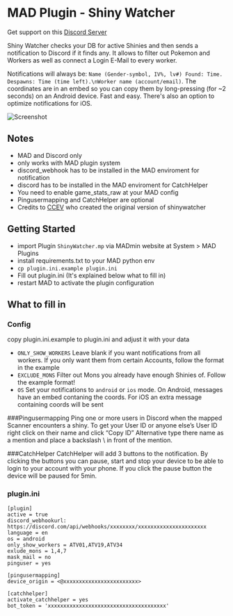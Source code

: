# MAD Plugin - Shiny Watcher

Get support on this [Discord Server](https://discord.gg/cMZs5tk)

Shiny Watcher checks your DB for active Shinies and then sends a notification to Discord if it finds any. It allows to filter out Pokemon and Workers as well as connect a Login E-Mail to every worker.

Notifications will always be: `Name (Gender-symbol, IV%, lv#) Found: Time. Despawns: Time (time left).\nWorker name (account/email)`. The coordinates are in an embed so you can copy them by long-pressing (for ~2 seconds) on an Android device. Fast and easy. There's also an option to optimize notifications for iOS.

![Screenshot](https://i.imgur.com/kvUSoI4.png)

## Notes
- MAD and Discord only
- only works with MAD plugin system
- discord_webhook has to be installed in the MAD enviroment for notification
- discord has to be installed in the MAD enviroment for CatchHelper
- You need to enable game_stats_raw at your MAD config
- Pingusermapping and CatchHelper are optional
- Credits to [CCEV](https://github.com/ccev/shinywatcher) who created the original version of shinywatcher

## Getting Started
- import Plugin `ShinyWatcher.mp` via MADmin website at System > MAD Plugins
- install requirements.txt to your MAD python env
- `cp plugin.ini.example plugin.ini`
- Fill out plugin.ini (It's explained below what to fill in)
- restart MAD to activate the plugin configuration

## What to fill in
### Config
copy plugin.ini.example to plugin.ini and adjust it with your data
- `ONLY_SHOW_WORKERS` Leave blank if you want notifications from all workers. If you only want them from certain Accounts, follow the format in the example
- `EXCLUDE_MONS` Filter out Mons you already have enough Shinies of. Follow the example format!
- `OS` Set your notifications to `android` or `ios` mode. On Android, messages have an embed contaning the coords. For iOS an extra message containing coords will be sent

###Pingusermapping
Ping one or more users in Discord when the mapped Scanner encounters a shiny. To get your User ID or anyone else’s User ID right click on their name and click “Copy ID” Alternative type there name as a mention and place a backslash \ in front of the mention.

###CatchHelper
CatchHelper will add 3 buttons to the notification. By clicking the buttons you can pause, start and stop your device to be able to login to your account with your phone. If you click the pause button the device will be paused for 5min.

###  plugin.ini

```
[plugin]
active = true
discord_webhookurl: https://discord.com/api/webhooks/xxxxxxxx/xxxxxxxxxxxxxxxxxxxxxx
language = en
os = android
only_show_workers = ATV01,ATV19,ATV34
exlude_mons = 1,4,7
mask_mail = no
pinguser = yes

[pingusermapping]
device_origin = <@xxxxxxxxxxxxxxxxxxxxxxxx>

[catchhelper]
activate_catchhelper = yes
bot_token = 'xxxxxxxxxxxxxxxxxxxxxxxxxxxxxxxxxxxxxx'
```